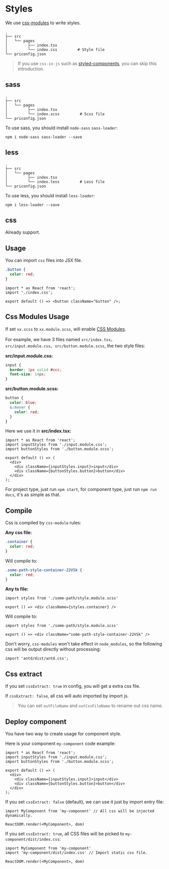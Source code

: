 # Styles

We use [css-modules](https://github.com/css-modules/css-modules) to write styles.

```
.
├── src
│   └── pages
│         ├── index.tsx
│         └── index.css         # Style file
└── priconfig.json
```

> If you use `css-in-js` such as [styled-components](https://github.com/styled-components/styled-components), you can skip this introduction.

## sass

```
.
├── src
│   └── pages
│         ├── index.tsx
│         └── index.scss         # Scss file
└── priconfig.json
```

To use sass, you should install `node-sass` `sass-loader`:

```shell
npm i node-sass sass-loader --save
```

## less

```
.
├── src
│   └── pages
│         ├── index.tsx
│         └── index.less         # Less file
└── priconfig.json
```

To use less, you should install `less-loader`:

```shell
npm i less-loader --save
```

## css

Already support.

## Usage

You can import `css` files into JSX file.

```css
.button {
  color: red;
}
```

```tsx
import * as React from 'react';
import './index.css';

export default () => <button className="button" />;
```

## Css Modules Usage

If set `xx.scss` to `xx.module.scss`, will enable [CSS Modules](https://github.com/css-modules/css-modules).

For example, we have 3 files named `src/index.tsx`、`src/input.module.css`、`src/button.module.scss`, the two style files:

**src/input.module.css:**

```css
input {
  border: 1px solid #ccc;
  font-size: 14px;
}
```

**src/button.module.scss:**

```scss
button {
  color: blue;
  &:hover {
    color: red;
  }
}
```

Here we use it in **src/index.tsx:**

```tsx
import * as React from 'react';
import inputStyles from './input.module.css';
import buttonStyles from './button.module.scss';

export default () => (
  <div>
    <div className={inputStyles.input}>input</div>
    <div className={buttonStyles.button}>button</div>
  </div>
);
```

For project type, just run `npm start`, for component type, just run `npm run docs`, it's as simple as that.

## Compile

Css is compiled by `css-module` rules:

**Any css file:**

```scss
.container {
  color: red;
}
```

Will compile to:

```css
.some-path-style-container-22VSk {
  color: red;
}
```

**Any ts file:**

```tsx
import styles from './some-path/style.module.scss'

export () => <div className={styles.container} />
```

Will compile to:

```tsx
import styles from './some-path/style.module.scss'

export () => <div className="some-path-style-container-22VSk" />
```

Don't worry, `css-modules` won't take effect in `node_modules`, so the following css will be output directly without processing:

```tsx
import 'antd/dist/antd.css';
```

## Css extract

If you set `cssExtract: true` in config, you will get a extra css file.

If `cssExtract: false`, all css will auto imported by import js.

> You can set `outFileName` and `outCssFileName` to rename out css name.

## Deploy component

You have two way to create usage for component style.

Here is your component `my-component` code example:

```tsx
import * as React from 'react';
import inputStyles from './input.module.css';
import buttonStyles from './button.module.scss';

export default () => (
  <div>
    <div className={inputStyles.input}>input</div>
    <div className={buttonStyles.button}>button</div>
  </div>
);
```

If you set `cssExtract: false` (default), we can use it just by import entry file:

```tsx
import MyComponent from 'my-component' // All css will be injected dynamically.

ReactDOM.render(<MyComponent>, dom)
```

If you set `cssExtract: true`, all CSS files will be picked to `my-component/dist/index.css`:

```tsx
import MyComponent from 'my-component'
import 'my-component/dist/index.css' // Import static css file.

ReactDOM.render(<MyComponent>, dom)
```
